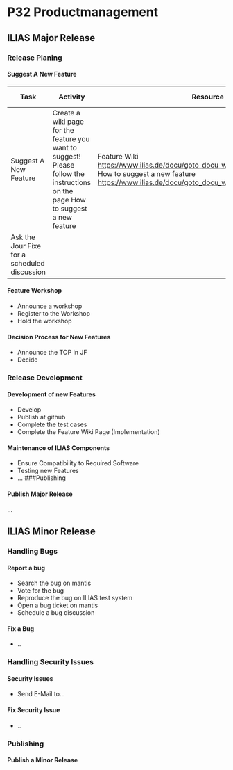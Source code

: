 # P32 Productmanagement
## ILIAS Major Release
### Release Planing
#### Suggest A New Feature

| Task | Activity | Resource | Mandatory / Optional	| Decision | Execution | Possible Contribution | Information |
| --- | --- | --- | --- | --- | --- | --- | --- |
| Suggest A New Feature | Create a wiki page for the feature you want to suggest! Please follow the instructions on the page How to suggest a new feature | Feature Wiki https://www.ilias.de/docu/goto_docu_wiki_wpage_4576_1357.html How to suggest a new feature https://www.ilias.de/docu/goto_docu_wiki_wpage_788_1357.html | Mandatory | ILIAS Community Member | ILIAS Community Member | ILIAS Community Member Component Maintainer |
| Ask the Jour Fixe for a scheduled discussion |

#### Feature Workshop
- Announce a workshop
- Register to the Workshop
- Hold the workshop
#### Decision Process for New Features
- Announce the TOP in JF
- Decide
### Release Development
#### Development of new Features
- Develop
- Publish at github
- Complete the test cases
- Complete the Feature Wiki Page (Implementation)
#### Maintenance of ILIAS Components
- Ensure Compatibility to Required Software
- Testing new Features
- ...
###Publishing
#### Publish Major Release
…
## ILIAS Minor Release
### Handling Bugs
#### Report a bug
- Search the bug on mantis
- Vote for the bug
- Reproduce the bug on ILIAS test system
- Open a bug ticket on mantis
- Schedule a bug discussion
#### Fix a Bug
- ..
### Handling Security Issues
#### Security Issues
- Send E-Mail to…
#### Fix Security Issue
- ..
### Publishing
#### Publish a Minor Release

